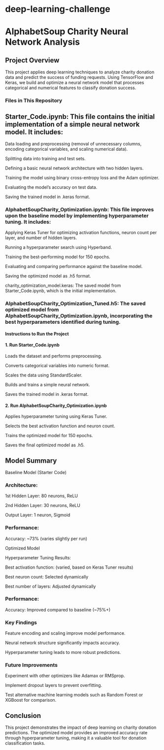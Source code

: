 # deep-learning-challenge
# AlphabetSoup Charity Neural Network Analysis

## Project Overview

This project applies deep learning techniques to analyze charity donation data and predict the success of funding requests. Using TensorFlow and Keras, we build and optimize a neural network model that processes categorical and numerical features to classify donation success.

### Files in This Repository

## Starter_Code.ipynb: This file contains the initial implementation of a simple neural network model. It includes:
 
Data loading and preprocessing (removal of unnecessary columns, encoding categorical variables, and scaling numerical data).

Splitting data into training and test sets.

Defining a basic neural network architecture with two hidden layers.

Training the model using binary cross-entropy loss and the Adam optimizer.

Evaluating the model’s accuracy on test data.

Saving the trained model in .keras format.

### AlphabetSoupCharity_Optimization.ipynb: This file improves upon the baseline model by implementing hyperparameter tuning. It includes:

Applying Keras Tuner for optimizing activation functions, neuron count per layer, and number of hidden layers.

Running a hyperparameter search using Hyperband.

Training the best-performing model for 150 epochs.

Evaluating and comparing performance against the baseline model.

Saving the optimized model as .h5 format.

charity_optimization_model.keras: The saved model from Starter_Code.ipynb, which is the initial implementation.

### AlphabetSoupCharity_Optimization_Tuned.h5: The saved optimized model from AlphabetSoupCharity_Optimization.ipynb, incorporating the best hyperparameters identified during tuning.

#### Instructions to Run the Project

#### 1. Run Starter_Code.ipynb

Loads the dataset and performs preprocessing.

Converts categorical variables into numeric format.

Scales the data using StandardScaler.

Builds and trains a simple neural network.

Saves the trained model in .keras format.

#### 2. Run AlphabetSoupCharity_Optimization.ipynb

Applies hyperparameter tuning using Keras Tuner.

Selects the best activation function and neuron count.

Trains the optimized model for 150 epochs.

Saves the final optimized model as .h5.

## Model Summary

Baseline Model (Starter Code)

### Architecture:

1st Hidden Layer: 80 neurons, ReLU

2nd Hidden Layer: 30 neurons, ReLU

Output Layer: 1 neuron, Sigmoid

### Performance:

Accuracy: ~73% (varies slightly per run)

Optimized Model

Hyperparameter Tuning Results:

Best activation function: (varied, based on Keras Tuner results)

Best neuron count: Selected dynamically

Best number of layers: Adjusted dynamically

### Performance:

Accuracy: Improved compared to baseline (~75%+)

### Key Findings

Feature encoding and scaling improve model performance.

Neural network structure significantly impacts accuracy.

Hyperparameter tuning leads to more robust predictions.

### Future Improvements

Experiment with other optimizers like Adamax or RMSprop.

Implement dropout layers to prevent overfitting.

Test alternative machine learning models such as Random Forest or XGBoost for comparison.

## Conclusion

This project demonstrates the impact of deep learning on charity donation predictions. The optimized model provides an improved accuracy rate through hyperparameter tuning, making it a valuable tool for donation classification tasks.

